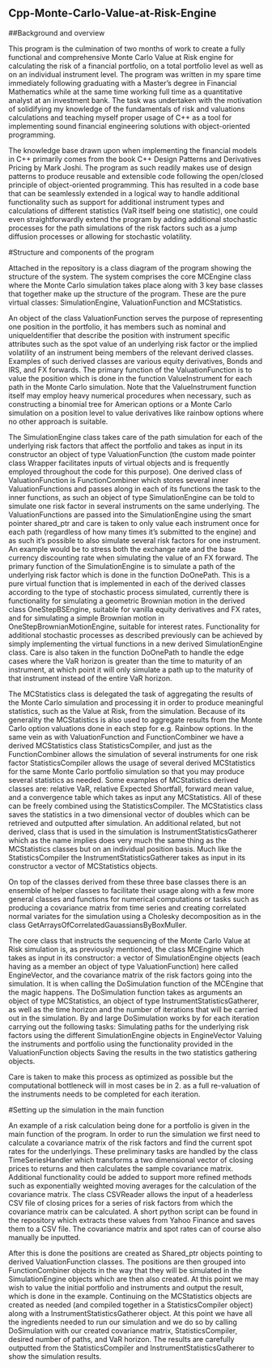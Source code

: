## Cpp-Monte-Carlo-Value-at-Risk-Engine
##Background and overview

This program is the culmination of two months of work to create a fully functional and comprehensive Monte Carlo Value at Risk engine for calculating the risk of a financial portfolio, on a total portfolio level as well as on an individual instrument level. The program was written in my spare time immediately following graduating with a Master’s degree in Financial Mathematics while at the same time working full time as a quantitative analyst at an investment bank. The task was undertaken with the motivation of solidifying my knowledge of the fundamentals of risk and valuations calculations and teaching myself proper usage of C++ as a tool for implementing sound financial engineering solutions with object-oriented programming.

The knowledge base drawn upon when implementing the financial models in C++ primarily comes from the book C++ Design Patterns and Derivatives Pricing by Mark Joshi. The program as such readily makes use of design patterns to produce reusable and extensible code following the open/closed principle of object-oriented programming. This has resulted in a code base that can be seamlessly extended in a logical way to handle additional functionality such as support for additional instrument types and calculations of different statistics (VaR itself being one statistic), one could even straightforwardly extend the program by adding additional stochastic processes for the path simulations of the risk factors such as a jump diffusion processes or allowing for stochastic volatility.

#Structure and components of the program

Attached in the repository is a class diagram of the program showing the structure of the system. The system comprises the core MCEngine class where the Monte Carlo simulation takes place along with 3 key base classes that together make up the structure of the program. These are the pure virtual classes: SimulationEngine, ValuationFunction and MCStatistics. 

An object of the class ValuationFunction serves the purpose of representing one position in the portfolio, it has members such as nominal and uniqueIdentifier that describe the position with instrument specific attributes such as the spot value of an underlying risk factor or the implied volatility of an instrument being members of the relevant derived classes. Examples of such derived classes are various equity derivatives, Bonds and IRS, and FX forwards. The primary function of the ValuationFunction is to value the position which is done in the function ValueInstrument for each path in the Monte Carlo simulation. Note that the ValueInstrument function itself may employ heavy numerical procedures when necessary, such as constructing a binomial tree for American options or a Monte Carlo simulation on a position level to value derivatives like rainbow options where no other approach is suitable.

The SimulationEngine class takes care of the path simulation for each of the underlying risk factors that affect the portfolio and takes as input in its constructor an object of type ValuationFunction (the custom made pointer class Wrapper facilitates inputs of virtual objects and is frequently employed throughout the code for this purpose). One derived class of ValuationFunction is FunctionCombiner which stores several inner ValuationFunctions and passes along in each of its functions the task to the inner functions, as such an object of type SimulationEngine can be told to simulate one risk factor in several instruments on the same underlying. The ValuationFunctions are passed into the SimulationEngine using the smart pointer shared_ptr and care is taken to only value each instrument once for each path (regardless of how many times it’s submitted to the engine) and as such it’s possible to also simulate several risk factors for one instrument. An example would be to stress both the exchange rate and the base currency discounting rate when simulating the value of an FX forward. The primary function of the SimulationEngine is to simulate a path of the underlying risk factor which is done in the function DoOnePath. This is a pure virtual function that is implemented in each of the derived classes according to the type of stochastic process simulated, currently there is functionality for simulating a geometric Brownian motion in the derived class OneStepBSEngine, suitable for vanilla equity derivatives and FX rates, and for simulating a simple Brownian motion in OneStepBrownianMotionEngine, suitable for interest rates. Functionality for additional stochastic processes as described previously can be achieved by simply implementing the virtual functions in a new derived SimulationEngine class. Care is also taken in the function DoOnePath to handle the edge cases where the VaR horizon is greater than the time to maturity of an instrument, at which point it will only simulate a path up to the maturity of that instrument instead of the entire VaR horizon.

The MCStatistics class is delegated the task of aggregating the results of the Monte Carlo simulation and processing it in order to produce meaningful statistics, such as the Value at Risk, from the simulation. Because of its generality the MCStatistics is also used to aggregate results from the Monte Carlo option valuations done in each step for e.g. Rainbow options. In the same vein as with ValuationFunction and FunctionCombiner we have a derived MCStatistics class StatisticsCompiler, and just as the FunctionCombiner allows the simulation of several instruments for one risk factor StatisticsCompiler allows the usage of several derived MCStatistics for the same Monte Carlo portfolio simulation so that you may produce several statistics as needed. Some examples of MCStatistics derived classes are: relative VaR, relative Expected Shortfall, forward mean value, and a convergence table which takes as input any MCStatistics. All of these can be freely combined using the StatisticsCompiler. The MCStatistics class saves the statistics in a two dimensional vector of doubles which can be retrieved and outputted after simulation. An additional related, but not derived, class that is used in the simulation is InstrumentStatisticsGatherer which as the name implies does very much the same thing as the MCStatistics classes but on an individual position basis. Much like the StatisticsCompiler the InstrumentStatisticsGatherer takes as input in its constructor a vector of MCStatistics objects.

On top of the classes derived from these three base classes there is an ensemble of helper classes to facilitate their usage along with a few more general classes and functions for numerical computations or tasks such as producing a covariance matrix from time series and creating correlated normal variates for the simulation using a Cholesky decomposition as in the class GetArraysOfCorrelatedGauassiansByBoxMuller.

The core class that instructs the sequencing of the Monte Carlo Value at Risk simulation is, as previously mentioned, the class MCEngine which takes as input in its constructor: a vector of SimulationEngine objects (each having as a member an object of type ValuationFunction) here called EngineVector, and the covariance matrix of the risk factors going into the simulation. It is when calling the DoSimulation function of the MCEngine that the magic happens. The DoSimulation function takes as arguments an object of type MCStatistics, an object of type InstrumentStatisticsGatherer, as well as the time horizon and the number of iterations that will be carried out in the simulation. By and large DoSimulation works by for each iteration carrying out the following tasks:
Simulating paths for the underlying risk factors using the different SimulationEngine objects in EngineVector
Valuing the instruments and portfolio using the functionality provided in the ValuationFunction objects
Saving the results in the two statistics gathering objects.

Care is taken to make this process as optimized as possible but the computational bottleneck will in most cases be in 2. as a full re-valuation of the instruments needs to be completed for each iteration.

#Setting up the simulation in the main function

An example of a risk calculation being done for a portfolio is given in the main function of the program. In order to run the simulation we first need to calculate a covariance matrix of the risk factors and find the current spot rates for the underlyings. These preliminary tasks are handled by the class TimeSeriesHandler which transforms a two dimensional vector of closing prices to returns and then calculates the sample covariance matrix. Additional functionality could be added to support more refined methods such as exponentially weighted moving averages for the calculation of the covariance matrix. The class CSVReader allows the input of a headerless CSV file of closing prices for a series of risk factors from which the covariance matrix can be calculated. A short python script can be found in the repository which extracts these values from Yahoo Finance and saves them to a CSV file. The covariance matrix and spot rates can of course also manually be inputted.

After this is done the positions are created as Shared_ptr objects pointing to derived ValuationFunction classes. The positions are then grouped into FunctionCombiner objects in the way that they will be simulated in the SimulationEngine objects which are then also created.
At this point we may wish to value the initial portfolio and instruments and output the result, which is done in the example. Continuing on the MCStatistics objects are created as needed (and compiled together in a StatisticsCompiler object) along with a InstrumentStatisticsGatherer object. At this point we have all the ingredients needed to run our simulation and we do so by calling DoSimulation with our created covariance matrix, StatisticsCompiler, desired number of paths, and VaR horizon. The results are carefully outputted from the StatisticsCompiler and InstrumentStatisticsGatherer to show the simulation results.
